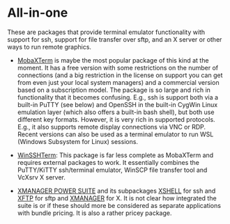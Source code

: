 # All-in-one

These are packages that provide terminal emulator functionality with
support for ssh, support for file transfer over sftp, and an X server or
other ways to run remote graphics.

-   [MobaXTerm](https://mobaxterm.mobatek.net/) is maybe the most
    popular package of this kind at the moment. It has a free version
    with some restrictions on the number of connections (and a big
    restriction in the license on support you can get from even just
    your local system managers) and a commercial version based on a
    subscription model. The package is so large and rich in
    functionality that it becomes confusing. E.g., ssh is support both
    via a built-in PuTTY (see below) and OpenSSH in the built-in CygWin
    Linux emulation layer (which also offers a built-in bash shell), but
    both use different key formats. However, it is very rich in
    supported protocols. E.g., it also supports remote display
    connections via VNC or RDP. Recent versions can also be used as a
    terminal emulator to run WSL (Windows Subsystem for Linux) sessions.

-   [WinSSHTerm](https://winsshterm.blogspot.com/): This package is far
    less complete as MobaXTerm and requires external packages to work.
    It essentially combines the PuTTY/KiTTY ssh/terminal emulator,
    WinSCP file transfer tool and VcXsrv X server.

-   [XMANAGER POWER SUITE](https://www.netsarang.com/en/xmanager/) and its subpackages
    [XSHELL](https://www.netsarang.com/en/xshell/) for ssh and 
    [XFTP](https://www.netsarang.com/en/xftp/) for sftp and
    [XMANAGER](https://www.netsarang.com/en/xmanager/) for X.
    It is not clear how integrated the suite is or if these should more be considered
    as separate applications with bundle pricing. It is also a rather pricey package.

